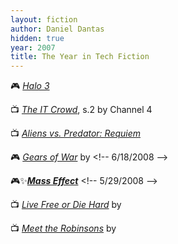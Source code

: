 ```yaml
---
layout: fiction
author: Daniel Dantas
hidden: true
year: 2007
title: The Year in Tech Fiction
---
```


🎮 [_Halo 3_](https://en.wikipedia.org/wiki/Halo_3) <!-- 10/31/2022 -->

📺 [_The IT Crowd_](https://en.wikipedia.org/wiki/List_of_The_IT_Crowd_episodes#Series_2_(2007)), s.2 by Channel 4 <!-- 5/30/2022 -->

📺 [_Aliens vs. Predator: Requiem_](https://en.wikipedia.org/wiki/Aliens_vs._Predator:_Requiem) <!-- 7/26/2008 -->

🎮 [_Gears of War_](https://en.wikipedia.org/wiki/Gears_of_War_(video_game)) by  <!-- 6/18/2008 -->

🎮✨[***Mass Effect***](https://en.wikipedia.org/wiki/Mass_Effect_(video_game)) <!-- 5/29/2008 -->

📺 [_Live Free or Die Hard_](https://en.wikipedia.org/wiki/Live_Free_or_Die_Hard) by  <!-- 12/9/2007 -->

📺 [_Meet the Robinsons_](https://en.wikipedia.org/wiki/Meet_the_Robinsons) by  <!-- 12/5/2007 -->

